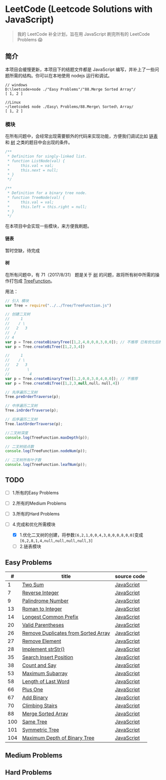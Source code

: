 # LeetCode (Leetcode Solutions with JavaScript)

> 我的 LeetCode 补全计划，旨在用 JavaScript 刷完所有的 LeetCode Problems :scream:

## 简介

本项目会缓慢更新，本项目下的结题文件都是 JavaScript 编写，并补上了一些问题所需的结构。你可以在本地使用 nodejs 运行和调试。
```shell
// windows
D:\leetcode>node ./"Easy Problems"/"88.Merge Sorted Array"/
[ 1, 2 ]

//Linux
~/leetcode$ node ./Easy\ Problems/88.Merge\ Sorted\ Array/
[ 1, 2 ]
```
### 模块
在所有问题中，会经常出现需要额外的代码来实现功能，方便我们调试比如 [链表](https://leetcode.com/tag/linked-list/) 和 [树](https://leetcode.com/tag/tree/) 之类的题目中会出现的条件。
```js
/**
 * Definition for singly-linked list.
 * function ListNode(val) {
 *     this.val = val;
 *     this.next = null;
 * }
 */
```

```js
/**
 * Definition for a binary tree node.
 * function TreeNode(val) {
 *     this.val = val;
 *     this.left = this.right = null;
 * }
 */
```
在本项目中会实现一些模块，来方便我刷题。

#### 链表
暂时空缺，待完成

#### 树
在所有问题中，有 71（2017/8/31） 题是关于 [树](https://leetcode.com/tag/tree/) 的问题，故将所有树中所需的操作打包成 [TreeFunction](https://github.com/maohhgg/leetcode/blob/master/Tree/TreeFunction.js)。

用法：
```js
// 引入 模块
var Tree = require("../../Tree/TreeFunction.js")

// 创建二叉树 
//     1
//    / \
//   2   3
//  /  
// 4  
var p = Tree.createBinaryTree([1,2,4,0,0,0,3,0,0]); // 不推荐 已有优化后的
var p = Tree.createBiTree([1,2,3,4])

//     1
//    / \
//   2   3
//        \
//         4
var p = Tree.createBinaryTree([1,2,0,0,3,0,4,0,0]); // 不推荐
var p = Tree.createBiTree([1,2,3,null,null，null,4])

// 先序遍历二叉树
Tree.preOrderTraverse(p);

// 中序遍历二叉树
Tree.inOrderTraverse(p);

// 后序遍历二叉树
Tree.lastOrderTraverse(p);

//二叉树深度
console.log(TreeFunction.maxDepth(p));

// 二叉树结点数
console.log(TreeFunction.nodeNum(p));

// 二叉树所有叶子数
console.log(TreeFunction.leafNum(p));
```

## TODO

- [ ] 1.所有的Easy Problems

- [ ] 2.所有的Medium Problems

- [ ] 3.所有的Hard Problems

- [ ] 4.完成和优化所需模块
    - [x] 1.优化二叉树的创建，将参数`[6,2,1,0,0,4,3,0,0,0,8,0,0]`变成`[6,2,8,1,4,null,null,null,null,3]`
    - [ ] 2.链表模块

## Easy Problems

| #  | title | source code |
|----------|------------|-------------|
| 1 |[Two Sum](https://leetcode.com/problems/two-sum/description/)|[JavaScript](https://github.com/maohhgg/leetcode/blob/master/Easy%20Problems/1.Two%20Sum/index.js)|
| 7 |[Reverse Integer](https://leetcode.com/problems/reverse-integer/description/)|[JavaScript](https://github.com/maohhgg/leetcode/blob/master/Easy%20Problems/7.Reverse%20Integer/index.js)|
| 9 |[Palindrome Number](https://leetcode.com/problems/palindrome-number/description/)|[JavaScript](https://github.com/maohhgg/leetcode/blob/master/Easy%20Problems/9.Palindrome%20Number/index.js)|
| 13 |[Roman to Integer](https://leetcode.com/problems/roman-to-integer/description/)|[JavaScript](https://github.com/maohhgg/leetcode/blob/master/Easy%20Problems/13.Roman%20to%20Integer/index.js)|
| 14 |[Longest Common Prefix](https://leetcode.com/problems/longest-common-prefix/description/)|[JavaScript](https://github.com/maohhgg/leetcode/blob/master/Easy%20Problems/14.Longest%20Common%20Prefix/index.js)|
| 20 |[Valid Parentheses](https://leetcode.com/problems/valid-parentheses/description/)|[JavaScript](https://github.com/maohhgg/leetcode/blob/master/Easy%20Problems/20.Valid%20Parentheses/index.js)|
| 26 |[Remove Duplicates from Sorted Array](https://leetcode.com/problems/remove-duplicates-from-sorted-array/description/)|[JavaScript](https://github.com/maohhgg/leetcode/blob/master/Easy%20Problems/26.Remove%20Duplicates%20from%20Sorted%20Array/index.js)|
| 27 |[Remove Element](https://leetcode.com/problems/remove-element/description/)|[JavaScript](https://github.com/maohhgg/leetcode/blob/master/Easy%20Problems/27.Remove%20Element/index.js)|
| 28 |[Implement strStr()](https://leetcode.com/problems/implement-strstr/description/)|[JavaScript](https://github.com/maohhgg/leetcode/blob/master/Easy%20Problems/28.Implement%20strStr()/index.js)|
| 35 |[Search Insert Position](https://leetcode.com/problems/search-insert-position/description/)|[JavaScript](https://github.com/maohhgg/leetcode/blob/master/Easy%20Problems/35.Search%20Insert%20Position/index.js)|
| 38 |[Count and Say](https://leetcode.com/problems/count-and-say/description/)|[JavaScript](https://github.com/maohhgg/leetcode/blob/master/Easy%20Problems/38.Count%20and%20Say/index.js)|
| 53 |[Maximum Subarray](https://leetcode.com/problems/maximum-subarray/description/)|[JavaScript](https://github.com/maohhgg/leetcode/blob/master/Easy%20Problems/53.Maximum%20Subarray/index.js)|
| 58 |[Length of Last Word](https://leetcode.com/problems/length-of-last-word/description/)|[JavaScript](https://github.com/maohhgg/leetcode/blob/master/Easy%20Problems/58.Length%20of%20Last%20Word/index.js)|
| 66 |[Plus One](https://leetcode.com/problems/plus-one/description/)|[JavaScript](https://github.com/maohhgg/leetcode/blob/master/Easy%20Problems/66.Plus%20One/index.js)|
| 67 |[Add Binary](https://leetcode.com/problems/add-binary/description/)|[JavaScript](https://github.com/maohhgg/leetcode/blob/master/Easy%20Problems/67.Add%20Binary/index.js)|
| 70 |[Climbing Stairs](https://leetcode.com/problems/climbing-stairs/description/)|[JavaScript](https://github.com/maohhgg/leetcode/blob/master/Easy%20Problems/70.Climbing%20Stairs/index.js)|
| 88 |[Merge Sorted Array](https://leetcode.com/problems/merge-sorted-array/description/)|[JavaScript](https://github.com/maohhgg/leetcode/blob/master/Easy%20Problems/88.Merge%20Sorted%20Array/index.js)|
| 100 |[Same Tree](https://leetcode.com/problems/same-tree/description/)|[JavaScript](https://github.com/maohhgg/leetcode/blob/master/Easy%20Problems/100.Same%20Tree/index.js)|
| 101 |[Symmetric Tree](https://leetcode.com/problems/symmetric-tree/description/)|[JavaScript](https://github.com/maohhgg/leetcode/blob/master/Easy%20Problems/101.Symmetric%20Tree/index.js)|
| 104 |[Maximum Depth of Binary Tree](https://leetcode.com/problems/maximum-depth-of-binary-tree/description/)|[JavaScript](https://github.com/maohhgg/leetcode/blob/master/Easy%20Problems/104.Maximum%20Depth%20of%20Binary%20Tree/index.js)|
## Medium Problems

## Hard Problems